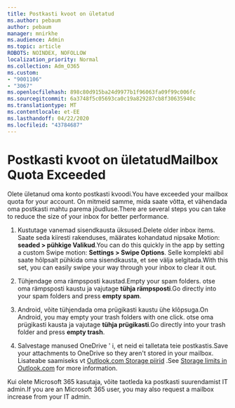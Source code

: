 ```yaml
---
title: Postkasti kvoot on ületatud
ms.author: pebaum
author: pebaum
manager: mnirkhe
ms.audience: Admin
ms.topic: article
ROBOTS: NOINDEX, NOFOLLOW
localization_priority: Normal
ms.collection: Adm_O365
ms.custom:
- "9001106"
- "3067"
ms.openlocfilehash: 898c80d915ba24d9977b1f96063fa09f99c006fc
ms.sourcegitcommit: 6a3748f5c05693ca0c19a829287cb8f30635940c
ms.translationtype: MT
ms.contentlocale: et-EE
ms.lasthandoff: 04/22/2020
ms.locfileid: "43784687"
---
```

# <a name="mailbox-quota-exceeded"></a><span data-ttu-id="a8fac-102">Postkasti kvoot on ületatud</span><span class="sxs-lookup"><span data-stu-id="a8fac-102">Mailbox Quota Exceeded</span></span>

<span data-ttu-id="a8fac-103">Olete ületanud oma konto postkasti kvoodi.</span><span class="sxs-lookup"><span data-stu-id="a8fac-103">You have exceeded your mailbox quota for your account.</span></span> <span data-ttu-id="a8fac-104">On mitmeid samme, mida saate võtta, et vähendada oma postkasti mahtu parema jõudluse.</span><span class="sxs-lookup"><span data-stu-id="a8fac-104">There are several steps you can take to reduce the size of your inbox for better performance.</span></span>

1. <span data-ttu-id="a8fac-105">Kustutage vanemad sisendkausta üksused.</span><span class="sxs-lookup"><span data-stu-id="a8fac-105">Delete older inbox items.</span></span> <span data-ttu-id="a8fac-106">Saate seda kiiresti rakenduses, määrates kohandatud nipsake Motion: **seaded > pühkige Valikud**.</span><span class="sxs-lookup"><span data-stu-id="a8fac-106">You can do this quickly in the app by setting a custom Swipe motion: **Settings > Swipe Options**.</span></span> <span data-ttu-id="a8fac-107">Selle komplekti abil saate hõlpsalt pühkida oma sisendkausta, et see välja selgitada.</span><span class="sxs-lookup"><span data-stu-id="a8fac-107">With this set, you can easily swipe your way through your inbox to clear it out.</span></span>

2. <span data-ttu-id="a8fac-108">Tühjendage oma rämpsposti kaustad.</span><span class="sxs-lookup"><span data-stu-id="a8fac-108">Empty your spam folders.</span></span> <span data-ttu-id="a8fac-109">otse oma rämpsposti kaustu ja vajutage **tühja rämpsposti**.</span><span class="sxs-lookup"><span data-stu-id="a8fac-109">Go directly into your spam folders and press **empty spam**.</span></span>

3. <span data-ttu-id="a8fac-110">Android, võite tühjendada oma prügikasti kaustu ühe klõpsuga.</span><span class="sxs-lookup"><span data-stu-id="a8fac-110">On Android, you may empty your trash folders with one click.</span></span> <span data-ttu-id="a8fac-111">otse oma prügikasti kausta ja vajutage **tühja prügikasti**.</span><span class="sxs-lookup"><span data-stu-id="a8fac-111">Go directly into your trash folder and press **empty trash**.</span></span> 

4. <span data-ttu-id="a8fac-112">Salvestage manused OneDrive ' i, et neid ei talletata teie postkastis.</span><span class="sxs-lookup"><span data-stu-id="a8fac-112">Save your attachments to OneDrive so they aren't stored in your mailbox.</span></span> <span data-ttu-id="a8fac-113">Lisateabe saamiseks vt [Outlook.com Storage piirid](https://support.office.com/article/storage-limits-in-outlook-com-7ac99134-69e5-4619-ac0b-2d313bba5e9e) .</span><span class="sxs-lookup"><span data-stu-id="a8fac-113">See [Storage limits in Outlook.com](https://support.office.com/article/storage-limits-in-outlook-com-7ac99134-69e5-4619-ac0b-2d313bba5e9e) for more information.</span></span> 

<span data-ttu-id="a8fac-114">Kui olete Microsoft 365 kasutaja, võite taotleda ka postkasti suurendamist IT admin.</span><span class="sxs-lookup"><span data-stu-id="a8fac-114">If you are an Microsoft 365 user, you may also request a mailbox increase from your IT admin.</span></span>